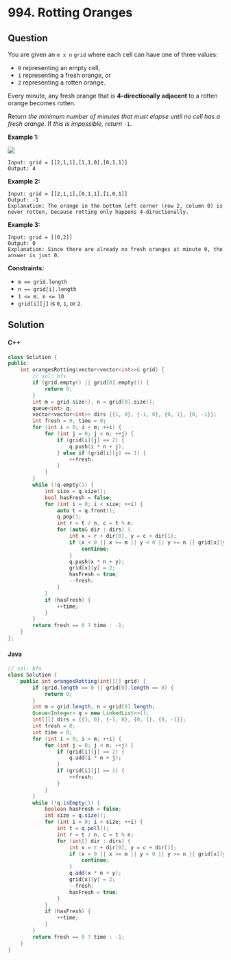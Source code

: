 # 994. Rotting Oranges

## Question

You are given an `m x n` `grid` where each cell can have one of three values:

* `0` representing an empty cell,
* `1` representing a fresh orange, or
* `2` representing a rotten orange.

Every minute, any fresh orange that is **4-directionally adjacent** to a rotten orange becomes rotten.

Return _the minimum number of minutes that must elapse until no cell has a fresh orange_. If _this is impossible, return_ `-1`.

**Example 1:**

![](https://assets.leetcode.com/uploads/2019/02/16/oranges.png)

```
Input: grid = [[2,1,1],[1,1,0],[0,1,1]]
Output: 4
```

**Example 2:**

```
Input: grid = [[2,1,1],[0,1,1],[1,0,1]]
Output: -1
Explanation: The orange in the bottom left corner (row 2, column 0) is never rotten, because rotting only happens 4-directionally.
```

**Example 3:**

```
Input: grid = [[0,2]]
Output: 0
Explanation: Since there are already no fresh oranges at minute 0, the answer is just 0.
```

**Constraints:**

* `m == grid.length`
* `n == grid[i].length`
* `1 <= m, n <= 10`
* `grid[i][j]` is `0`, `1`, or `2`.

## Solution

#### C++

```cpp
class Solution {
public:
    int orangesRotting(vector<vector<int>>& grid) {
        // sol: bfs
        if (grid.empty() || grid[0].empty()) {
            return 0;
        }
        int m = grid.size(), n = grid[0].size();
        queue<int> q;
        vector<vector<int>> dirs {{1, 0}, {-1, 0}, {0, 1}, {0, -1}};
        int fresh = 0, time = 0;
        for (int i = 0; i < m; ++i) {
            for (int j = 0; j < n; ++j) {
                if (grid[i][j] == 2) {
                    q.push(i * n + j);
                } else if (grid[i][j] == 1) {
                    ++fresh;
                }
            }
        }
        while (!q.empty()) {
            int size = q.size();
            bool hasFresh = false;
            for (int i = 0; i < size; ++i) {
                auto t = q.front();
                q.pop();
                int r = t / n, c = t % n;
                for (auto& dir : dirs) {
                    int x = r + dir[0], y = c + dir[1];
                    if (x < 0 || x >= m || y < 0 || y >= n || grid[x][y] != 1) {
                        continue;
                    }
                    q.push(x * n + y);
                    grid[x][y] = 2;
                    hasFresh = true;
                    --fresh;
                }
            }
            if (hasFresh) {
                ++time;
            }
        }
        return fresh == 0 ? time : -1;
    }
};
```

#### Java

```java
// sol: bfs
class Solution {
    public int orangesRotting(int[][] grid) {
        if (grid.length == 0 || grid[0].length == 0) {
            return 0;
        }
        int m = grid.length, n = grid[0].length;
        Queue<Integer> q = new LinkedList<>();
        int[][] dirs = {{1, 0}, {-1, 0}, {0, 1}, {0, -1}};
        int fresh = 0;
        int time = 0;
        for (int i = 0; i < m; ++i) {
            for (int j = 0; j < n; ++j) {
                if (grid[i][j] == 2) {
                    q.add(i * n + j);
                }
                if (grid[i][j] == 1) {
                    ++fresh;
                }
            }
        }
        while (!q.isEmpty()) {
            boolean hasFresh = false;
            int size = q.size();
            for (int i = 0; i < size; ++i) {
                int t = q.poll();
                int r = t / n, c = t % n;
                for (int[] dir : dirs) {
                    int x = r + dir[0], y = c + dir[1];
                    if (x < 0 || x >= m || y < 0 || y >= n || grid[x][y] != 1) {
                        continue;
                    }
                    q.add(x * n + y);
                    grid[x][y] = 2;
                    --fresh;
                    hasFresh = true;
                }
            }
            if (hasFresh) {
                ++time;
            }
        }
        return fresh == 0 ? time : -1;
    }
}
```
